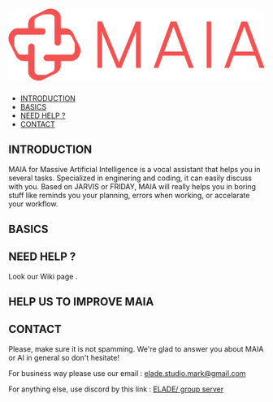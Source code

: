 # ![logo of MAIA](src/img/maia-logo.svg)
* [INTRODUCTION](#introduction "Goto INTRODUCTION")
* [BASICS](#basics "Goto BASICS")
* [NEED HELP ?](#need-help "Goto NEED HELP?")
* [CONTACT](#contact "Goto CONTACT")
## INTRODUCTION
MAIA for Massive Artificial Intelligence is a vocal assistant that helps you in several tasks. Specialized in enginering and coding, it can easily discuss with you. Based on JARVIS or FRIDAY, MAIA will really helps you in boring stuff like reminds you your planning, errors when working, or accelarate your workflow.
## BASICS

## NEED HELP ?
Look our Wiki page .
## HELP US TO IMPROVE MAIA
## CONTACT
Please, make sure it is not spamming. We're glad to answer you about MAIA or AI in general so don't hesitate!

For business way please use our email : elade.studio.mark@gmail.com

For anything else, use discord by this link : <a href="https://discord.gg/AfgtbKj3xw" target="_blank">ELADE/ group server</a>
